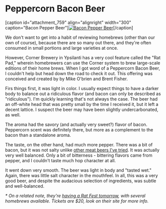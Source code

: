 Peppercorn Bacon Beer
=====================

\[caption id="attachment\_759" align="alignright" width="300" caption="Bacon Pepper Beer"\][![Bacon Pepper Beer](http://www.yeastboundanddown.com/wp-content/uploads/2011/01/wpid-IMG_20110119_200201-300x224.jpg "Bacon Pepper Beer")](http://www.yeastboundanddown.com/wp-content/uploads/2011/01/wpid-IMG_20110119_200201.jpg)\[/caption\]

We don't want to get into a habit of reviewing homebrews (other than our own of course), because there are so many out there, and they're often consumed in small portions and large varieties at once.

However, Corner Brewery in Ypsilanti has a very cool feature called the "Rat Pad," wherein homebrewers can use the Corner system to brew large-scale editions of their home brews. When I got word of a Peppercorn Bacon Beer, I couldn't help but head down the road to check it out. This offering was conceived and created by by Mike O'brien and Brent Fisher.

Firs things first, it was light in color. I usually expect things to have a darker body to balance out a ridiculous flavor (and bacon can only be described as "ridiculous"). I'm quickly learning that's not always the case. The beer had an off-white head that was pretty small by the time I received it, but it left a decent lattice. I suspect the beer may have been slightly undercarbonated, as well.

The aroma had the savory (and actually very sweet?) flavor of bacon. Peppercorn scent was definitely there, but more as a complement to the bacon than a standalone aroma.

The taste, on the other hand, had much more pepper. There was a bit of bacon, but it was not salty unlike [other meat beers I've tried](http://www.yeastboundanddown.com/2010/12/hopcat-turkey-tears/). It was actually very well balanced. Only a bit of bitterness - bittering flavors came from pepper, and I couldn't taste much hop character at all.

It went down very smooth. The beer was light in body and "tasted wet." Again, there was little salt character in the mouthfeel. In all, this was a very good beer, and despite the audacious selection of ingredients, was subtle and well-balanced.

_\* On a related note, they're [having a Rat Fest tomorrow](http://www.arborbrewing.com/index.php?site=cornerbrewery&page=menu3&submenu=1), with several homebrews available. Tickets are $20, look on their site for more info._